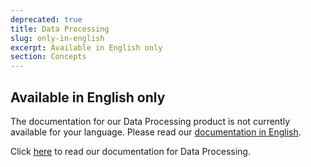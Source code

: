 ```yaml
---
deprecated: true
title: Data Processing
slug: only-in-english
excerpt: Available in English only
section: Concepts
---
```


## Available in English only

The documentation for our  Data Processing product is not currently available for your language. Please read our [documentation in English](https://docs.ovh.com/gb/en/data-processing). 

Click [here](https://docs.ovh.com/gb/en/data-processing) to read our documentation for Data Processing.
